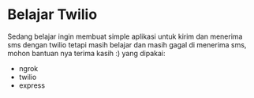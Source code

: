 # Belajar Twilio

Sedang belajar ingin membuat simple aplikasi untuk kirim dan menerima sms dengan twilio tetapi masih belajar dan masih gagal di menerima sms, mohon bantuan nya terima kasih :)
yang dipakai: 
- ngrok
- twilio
- express
